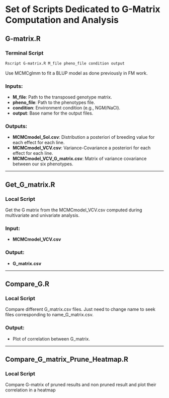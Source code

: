 # Set of Scripts Dedicated to G-Matrix Computation and Analysis

## G-matrix.R
### Terminal Script
```bash
Rscript G-matrix.R M_file pheno_file condition output
```
Use MCMCglmm to fit a BLUP model as done previously in FM work.

### Inputs:
- **M_file**: Path to the transposed genotype matrix.
- **pheno_file**: Path to the phenotypes file.
- **condition**: Environment condition (e.g., NGM/NaCl).
- **output**: Base name for the output files.

### Outputs:
- **MCMCmodel_Sol.csv**: Distribution a posteriori of breeding value for each effect for each line.
- **MCMCmodel_VCV.csv**: Variance-Covariance a posteriori for each effect for each line.
- **MCMCmodel_VCV_G_matrix.csv**: Matrix of variance covariance between our six phenotypes.

---

## Get_G_matrix.R
### Local Script
Get the G matrix from the MCMCmodel_VCV.csv computed during multivariate and univariate analysis.

### Input:
- **MCMCmodel_VCV.csv**

### Output:
- **G_matrix.csv**

---

## Compare_G.R
### Local Script
Compare different G_matrix.csv files. Just need to change name to seek files corresponding to name_G_matrix.csv.

### Output:
- Plot of correlation between G_matrix.


---

## Compare_G_matrix_Prune_Heatmap.R
### Local Script
Compare G-matrix of pruned results and non pruned result and plot their correlation in a heatmap
